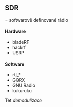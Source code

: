 ## SDR
= softwarově definované rádio
#### Hardware
- bladeRF
- hackrf
- USRP

#### Software
- rtl_*
- GQRX
- GNU Radio
- kukuruku

Tet
*demodulizace* 
<!--stackedit_data:
eyJoaXN0b3J5IjpbMTA4MDI2NzUzLDIxMDM4NTY2XX0=
-->